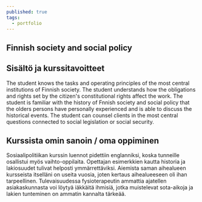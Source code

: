 ```yaml
---
published: true
tags:
  - portfolio
---
```

## Finnish society and social policy

## Sisältö ja kurssitavoitteet
The student knows the tasks and operating principles of the most central institutions of Finnish society. The student understands how the obligations and rights set by the citizen's constitutional rights affect the work. The student is familiar with the history of Fnnish society and social policy that the olders persons have personally experienced and is able to discuss the historical events. The student can counsel clients in the most central questions connected to social legislation or social security.

## Kurssista omin sanoin / oma oppiminen
Sosiaalipolitiikan kurssin luennot pidettiin englanniksi, koska tunneille osallistui myös vaihto-oppilaita. Opettajan esimerkkien kautta  historia ja lakiosuudet tulivat helposti ymmärrettäviksi. Aiemista saman aihealueen kursseista itselläni on useita vuosia, joten kertaus aihealueeseen oli ihan tarpeellinen. Tulevaisuudessa fysioterapeutin ammattia ajatellen asiakaskunnasta voi löytyä iäkkäitä ihmisiä, jotka muistelevat sota-aikoja ja lakien tunteminen on ammatin kannalta tärkeää.
